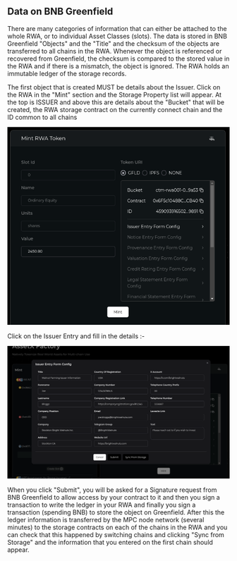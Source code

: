 ## Data on BNB Greenfield

There are many categories of information that can either be attached to the whole RWA, or to individual Asset Classes (slots). The data is stored in BNB Greenfield "Objects" and the "Title" and the checksum of the objects are transferred to all chains in the RWA. Whenever the object is referenced or recovered from Greenfield, the checksum is compared to the stored value in the RWA and if there is a mismatch, the object is ignored. The RWA holds an immutable ledger of the storage records.

The first object that is created MUST be details about the Issuer. Click on the RWA in the "Mint" section and the Storage Property list will appear. At the top is ISSUER and above this are details about the "Bucket" that will be created, the RWA storage contract on the currently connect chain and the ID common to all chains

<img src="/_media/GreenfieldRWA-1.png"  alt=""/>

Click on the Issuer Entry and fill in the details :-

<img src="/_media/GreenfieldRWA-2.png"  alt=""/>

When you click "Submit", you will be asked for a Signature request from BNB Greenfield to allow access by your contract to it and then you sign a transaction to write the ledger in your RWA and finally you sign a transaction (spending BNB) to store the object on Greenfield. After this the ledger information is transferred by the MPC node network (several minutes) to the storage contracts on each of the chains in the RWA and you can check that this happened by switching chains and clicking "Sync from Storage" and the information that you entered on the first chain should appear.

